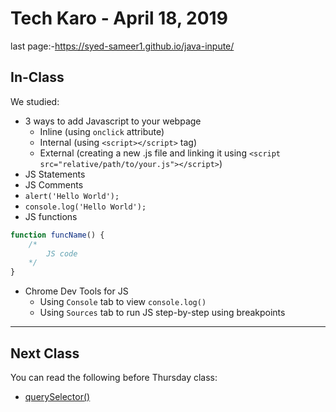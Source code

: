 # Tech Karo - April 18, 2019

last page:-https://syed-sameer1.github.io/java-inpute/



## In-Class

We studied:

- 3 ways to add Javascript to your webpage
  - Inline (using `onclick` attribute)
  - Internal (using `<script></script>` tag)
  - External (creating a new .js file and linking it using `<script src="relative/path/to/your.js"></script>`)
- JS Statements
- JS Comments
- `alert('Hello World');`
- `console.log('Hello World');`
- JS functions
``` js
function funcName() {
    /*
        JS code
    */
}
```
- Chrome Dev Tools for JS
    - Using `Console` tab to view `console.log()`
    - Using `Sources` tab to run JS step-by-step using breakpoints

---

## Next Class
You can read the following before Thursday class:
- [querySelector()](https://www.w3schools.com/jsref/met_document_queryselector.asp)
